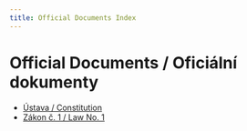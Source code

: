 ```yaml
---
title: Official Documents Index
---
```


# Official Documents / Oficiální dokumenty

- [Ústava / Constitution](./documents/constitution)
- [Zákon č. 1 / Law No. 1](./documents/law001)
